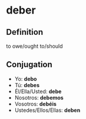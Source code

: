 # deber

## Definition
to owe/ought to/should

## Conjugation

- Yo: **debo**
- Tú: **debes**
- Él/Ella/Usted: **debe**
- Nosotros: **debemos**
- Vosotros: **debéis**
- Ustedes/Ellos/Ellas: **deben**